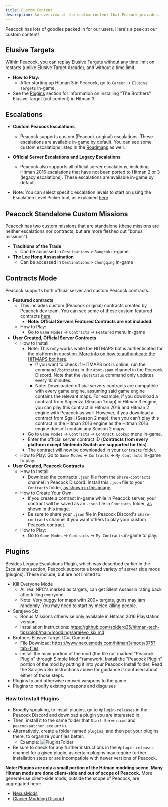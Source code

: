 ```yaml
---
title: Custom Content
description: An overview of the custom content that Peacock provides.
---
```


Peacock has lots of goodies packed in for our users.
Here's a peek at our custom content!

## Elusive Targets

Within Peacock, you can replay Elusive Targets without any time limit on restarts (unlike Elusive Target Arcade), and without a time limit.

-   **How to Play:**
    -   After starting up Hitman 3 in Peacock, go to `Career` -> `Elusive Targets` in-game.
-   See the [Plugins](#plugins) section for information on installing "The Brothers" Elusive Target (cut content) in Hitman 3.

## Escalations

-   **Custom Peacock Escalations**

    -   Peacock supports custom (Peacock original) escalations. These escalations are available in-game by default. You can see some custom escalations listed in the [Roadmaps](./roadmaps.mdx) as well.

-   **Official Server Escalations and Legacy Escalations**

    -   Peacock also supports all official server escalations, including Hitman 2016 escalations that have not been ported to Hitman 2 or 3 (legacy escalations). These escalations are available in-game by default.

-   Note: You can select specific escalation levels to start on using the Escalation Level Picker tool, as explained [here](https://thepeacockproject.org/wiki/intel/#loadout-profiles--escalation-level-picker)

## Peacock Standalone Custom Missions

Peacock has two custom missions that are standalone (these missions are neither escalations nor contracts, but are more fleshed out "bonus missions"):

-   **Traditions of the Trade**
    -   Can be accessed in `Destinations` > `Bangkok` in-game
-   **The Lee Hong Assassination**
    -   Can be accessed in `Destinations` > `Chongqing` in-game

## Contracts Mode

Peacock supports both official server and custom Peacock contracts.

-   **Featured contracts**
    -   This includes custom (Peacock original) contracts created by Peacock dev team. You can see some of these custom featured contracts [here](https://thepeacockproject.org/wiki/roadmaps).
        -   **Note: Official Servers Featured Contracts are not included.**
    -   How to Play:
        -   Go to `Game Modes` -> `Contracts` -> `Featured` menu in-game
-   **User Created, Official Server Contracts**
    -   How to Install:
        -   Note: This only works while the HITMAPS bot is authenticated for the platform in question. [More info on how to authenticate the HITMAPS bot here](https://bot.hitmaps.com/).
            -   If you want to check if HITMAPS bot is online, run the command `/botstatus` in the `#bot-spam` channel in the Peacock Discord. Note that the `/botstatus` command only updates every 10 minutes.
            -   Note: Downloaded official servers contracts are compatible with every game engine, assuming said game engine contains the relevant maps. For example, if you download a contract from Sapienza (Season 1 map) in Hitman 3 engine, you can play this contract in Hitman 2016 and Hitman 2 engine with Peacock as well. However, if you download a contract from Sgail (Season 2 map), then you can't play this contract in the Hitman 2016 engine as the Hitman 2016 engine doesn't contain any Season 2 maps.
        -   Go to `Game Modes` -> `Contracts` -> `Contract Lookup` menu in-game.
        -   Enter the official server contract ID (**Contracts from every platform except Nintendo Switch are supported for this**).
        -   The contract will now be downloaded in your `Contracts` folder.
    -   How to Play: Go to `Game Modes` -> `Contracts` -> `My Contracts` in-game to play.
-   **User Created, Peacock Contracts**
    -   How to Install:
        -   Download the contracts `.json` file from the `share-contracts` channel in Peacock Discord. Install this `.json` file to your `Contracts` folder, [as shown in this image](https://media.discordapp.net/attachments/833505136290299935/991101789426421760/unknown.png).
    -   How to Create Your Own:
        -   If you create a contract in-game while in Peacock server, your contract will be saved as an `.json` file in `Contracts` folder, [as shown in this image](https://media.discordapp.net/attachments/833505136290299935/991101789426421760/unknown.png).
        -   Be sure to share your `.json` file in Peacock Discord's `share-contracts` channel if you want others to play your custom Peacock contract.
    -   How to Play:
        -   Go to `Game Modes` -> `Contracts` -> `My Contracts` in-game to play.

## Plugins

Besides Legacy Escalations Plugin, which was described earlier in the Escalations section, Peacock supports a broad variety of server side mods (plugins). These include, but are not limited to:

-   Kill Everyone Mode
    -   All real NPC's marked as targets, can get Silent Assassin rating back after killing everyone.
    -   Note: Very buggy for maps with 200+ targets, guns may jam randomly. You may need to start by melee killing people.
-   Sarajevo Six
    -   Bonus Missions otherwise only available in Hitman 2016 Playstation version.
    -   Installation Instructions: https://github.com/solderq35/hitman-tech-tips/blob/main/modding/sarajevo_six.md
-   Brothers Elusive Target (Cut Content)
    -   File Download: https://www.nexusmods.com/hitman3/mods/375?tab=files
    -   Install the main portion of the mod (the file not marked "Peacock Plugin" through Simple Mod Framework. Install the "Peacock Plugin" portion of the mod by putting it into your Peacock Install folder. Read the Sarajevo Six instructions above for guidance if confused about either of those steps.
-   Plugins to add otherwise unused weapons to the game
-   Plugins to modify existing weapons and disguises

### How to Install Plugins

-   Broadly speaking, to install plugins, go to `#plugin-releases` in the Peacock Discord and download a plugin you are interested in.
-   Then, install it to the same folder that `Start Server.cmd` and `peacockpatcher.exe` are in.
-   Alternatively, create a folder named `plugins`, and then put your plugins there, to organize your files better.
    -   Example: ![PluginsFolder](https://media.discordapp.net/attachments/1018323831468851202/1072614932790648922/image.png)
-   Be sure to check for any further instructions in the `#plugin-releases` channel for a given plugin, as certain plugins may require further installation steps or are incompatible with newer versions of Peacock.

**Note: Plugins are only a small portion of the Hitman modding scene. Many Hitman mods are done client-side and out of scope of Peacock.** More general-use client-side mods, outside the scope of Peacock, are aggregated here:

-   [NexusMods](https://www.nexusmods.com/hitman3)
-   [Glacier Modding Discord](https://discord.com/invite/6UDtuYhZP6)
